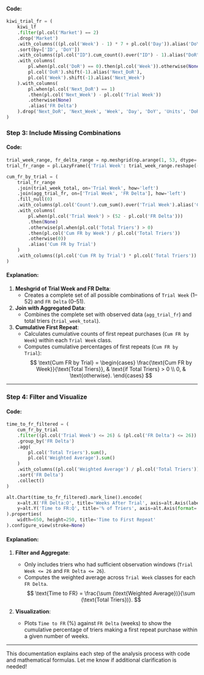 #### Code:
```python
kiwi_trial_fr = (
    kiwi_lf
    .filter(pl.col('Market') == 2)
    .drop('Market')
    .with_columns(((pl.col('Week') - 1) * 7 + pl.col('Day')).alias('DoY'))
    .sort(by=['ID', 'DoY'])
    .with_columns((pl.col("ID").cum_count().over("ID") - 1).alias("DoR"))
    .with_columns(
        pl.when(pl.col('DoR') == 0).then(pl.col('Week')).otherwise(None).alias('Trial Week'),
        pl.col('DoR').shift(-1).alias('Next_DoR'),
        pl.col('Week').shift(-1).alias('Next_Week')
    ).with_columns(
        pl.when(pl.col('Next_DoR') == 1)
        .then(pl.col('Next_Week') - pl.col('Trial Week'))
        .otherwise(None)
        .alias('FR Delta')
    ).drop('Next_DoR', 'Next_Week', 'Week', 'Day', 'DoY', 'Units', 'DoR')
)
```

### **Step 3: Include Missing Combinations**

#### Code:
```python
trial_week_range, fr_delta_range = np.meshgrid(np.arange(1, 53, dtype='int16'), np.arange(0, 52, dtype='int16'))
trial_fr_range = pl.LazyFrame({'Trial Week': trial_week_range.reshape(-1), 'FR Delta': fr_delta_range.reshape(-1)})

cum_fr_by_trial = (
    trial_fr_range
    .join(trial_week_total, on='Trial Week', how='left')
    .join(agg_trial_fr, on=['Trial Week', 'FR Delta'], how='left')
    .fill_null(0)
    .with_columns(pl.col('Count').cum_sum().over('Trial Week').alias('Cum FR by Week'))
    .with_columns(
        pl.when(pl.col('Trial Week') > (52 - pl.col('FR Delta')))
        .then(None)
        .otherwise(pl.when(pl.col('Total Triers') > 0)
        .then(pl.col('Cum FR by Week') / pl.col('Total Triers'))
        .otherwise(0))
        .alias('Cum FR by Trial')
    )
    .with_columns((pl.col('Cum FR by Trial') * pl.col('Total Triers')).alias('Weighted Average'))
)
```

#### Explanation:
1. **Meshgrid of Trial Week and FR Delta**:
   - Creates a complete set of all possible combinations of `Trial Week` (1–52) and `FR Delta` (0–51).
2. **Join with Aggregated Data**:
   - Combines the complete set with observed data (`agg_trial_fr`) and total triers (`trial_week_total`).
3. **Cumulative First Repeat**:
   - Calculates cumulative counts of first repeat purchases (`Cum FR by Week`) within each `Trial Week` class.
   - Computes cumulative percentages of first repeats (`Cum FR by Trial`):
     $$
     \text{Cum FR by Trial} = 
     \begin{cases} 
     \frac{\text{Cum FR by Week}}{\text{Total Triers}}, & \text{if Total Triers} > 0 \\
     0, & \text{otherwise}.
     \end{cases}
     $$

---

### **Step 4: Filter and Visualize**

#### Code:
```python
time_to_fr_filtered = (
    cum_fr_by_trial
    .filter((pl.col('Trial Week') <= 26) & (pl.col('FR Delta') <= 26))
    .group_by('FR Delta')
    .agg(
        pl.col('Total Triers').sum(),
        pl.col('Weighted Average').sum()
    )
    .with_columns((pl.col('Weighted Average') / pl.col('Total Triers')).alias('Time to FR'))
    .sort('FR Delta')
    .collect()
)

alt.Chart(time_to_fr_filtered).mark_line().encode(
    x=alt.X('FR Delta:O', title='Weeks After Trial', axis=alt.Axis(labelAngle=0, values=np.arange(0, 53, 2), labelExpr="datum.value")),
    y=alt.Y('Time to FR:Q', title='% of Triers', axis=alt.Axis(format='.0%')),
).properties(
    width=650, height=250, title='Time to First Repeat'
).configure_view(stroke=None)
```

#### Explanation:
1. **Filter and Aggregate**:
   - Only includes triers who had sufficient observation windows (`Trial Week <= 26` and `FR Delta <= 26`).
   - Computes the weighted average across `Trial Week` classes for each `FR Delta`.
     $$
     \text{Time to FR} = \frac{\sum (\text{Weighted Average})}{\sum (\text{Total Triers})}.
     $$

2. **Visualization**:
   - Plots `Time to FR` (%) against `FR Delta` (weeks) to show the cumulative percentage of triers making a first repeat purchase within a given number of weeks.

---

This documentation explains each step of the analysis process with code and mathematical formulas. Let me know if additional clarification is needed!